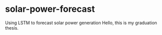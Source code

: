# solar-power-forecast
Using LSTM to forecast solar power generation
Hello, this is my graduation thesis.
